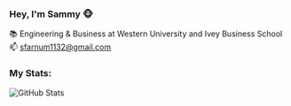 ### Hey, I'm Sammy 🐵

<!--
**sammymans/sammymans** is a ✨ _special_ ✨ repository because its `README.md` (this file) appears on your GitHub profile.

Here are some ideas to get you started:

- 🔭 I’m currently working on ...
- 🌱 I’m currently learning ...
- 👯 I’m looking to collaborate on ...
- 🤔 I’m looking for help with ...
- 💬 Ask me about ...
- 📫 How to reach me: ...
- 😄 Pronouns: ...
- ⚡ Fun fact: ...
-->

📚 Engineering & Business at Western University and Ivey Business School <br/>
📫 sfarnum1132@gmail.com

### My Stats:

![GitHub Stats](https://github-readme-stats.vercel.app/api?username=sammymans&theme=radical)

